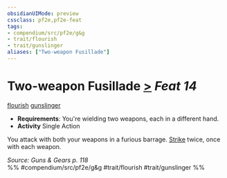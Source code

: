 ```yaml
---
obsidianUIMode: preview
cssclass: pf2e,pf2e-feat
tags:
- compendium/src/pf2e/g&g
- trait/flourish
- trait/gunslinger
aliases: ["Two-weapon Fusillade"]
---
```

# Two-weapon Fusillade  [>](chapter-9-playing-the-game.md#Actions "Single Action") *Feat 14*  
[flourish](flourish.md "Flourish Combat Trait")  [gunslinger](Reference/Rules/Traits/gunslinger-g-g.md "Gunslinger Class Trait")  

- **Requirements**: You're wielding two weapons, each in a different hand.
- **Activity** Single Action

You attack with both your weapons in a furious barrage. [Strike](strike.md) twice, once with each weapon.

*Source: Guns & Gears p. 118*  
%% #compendium/src/pf2e/g&g #trait/flourish #trait/gunslinger %%